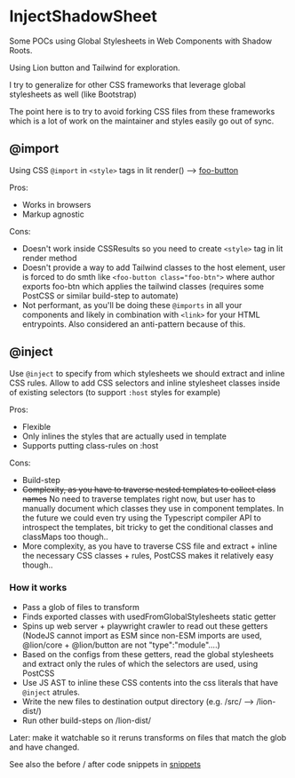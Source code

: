 # InjectShadowSheet

Some POCs using Global Stylesheets in Web Components with Shadow Roots.

Using Lion button and Tailwind for exploration.

I try to generalize for other CSS frameworks that leverage global stylesheets as well (like Bootstrap)

The point here is to try to avoid forking CSS files from these frameworks which is a lot of work on the maintainer and styles easily go out of sync.

## @import

Using CSS `@import` in `<style>` tags in lit render() --> [foo-button](./foo-button.js) 

Pros:

- Works in browsers
- Markup agnostic

Cons:

- Doesn't work inside CSSResults so you need to create `<style>` tag in lit render method
- Doesn't provide a way to add Tailwind classes to the host element, user is forced to do smth like `<foo-button class="foo-btn">` where author exports foo-btn which applies the tailwind classes (requires some PostCSS or similar build-step to automate)
- Not performant, as you'll be doing these `@imports` in all your components and likely in combination with `<link>` for your HTML entrypoints. Also considered an anti-pattern because of this.

## @inject

Use `@inject` to specify from which stylesheets we should extract and inline CSS rules.
Allow to add CSS selectors and inline stylesheet classes inside of existing selectors (to support `:host` styles for example)

Pros:

- Flexible
- Only inlines the styles that are actually used in template
- Supports putting class-rules on :host

Cons:

- Build-step
- ~~Complexity, as you have to traverse nested templates to collect class names~~ No need to traverse templates right now, but user has to manually document which classes they use in component templates. In the future we could even try using the Typescript compiler API to introspect the templates, bit tricky to get the conditional classes and classMaps too though..
- More complexity, as you have to traverse CSS file and extract + inline the necessary CSS classes + rules, PostCSS makes it relatively easy though..

### How it works

- Pass a glob of files to transform
- Finds exported classes with usedFromGlobalStylesheets static getter
- Spins up web server + playwright crawler to read out these getters (NodeJS cannot import as ESM since non-ESM imports are used, @lion/core + @lion/button are not "type":"module"....)
- Based on the configs from these getters, read the global stylesheets and extract only the rules of which the selectors are used, using PostCSS
- Use JS AST to inline these CSS contents into the css literals that have `@inject` atrules.
- Write the new files to destination output directory (e.g. /src/ --> /lion-dist/)
- Run other build-steps on /lion-dist/

Later: make it watchable so it reruns transforms on files that match the glob and have changed.

See also the before / after code snippets in [snippets](./snippets)
